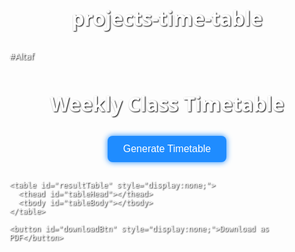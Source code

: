 # projects-time-table
#Altaf
<!DOCTYPE html>
<html lang="en">
<head>
  <meta charset="UTF-8">
  <title>Weekly Timetable</title>
  <script src="https://cdnjs.cloudflare.com/ajax/libs/jspdf/2.5.1/jspdf.umd.min.js"></script>
  <style>
    body {
      font-family: 'Segoe UI', sans-serif;
      margin: 0;
      padding: 20px;
      background-image: url('https://wallpapercave.com/wp/wp3738652.jpg');
      background-size: cover;
      background-attachment: fixed;
      background-position: center;
      color: #fff;
      text-shadow: 1px 1px 2px #000;
    }

    .container {
      background-color: rgba(0, 0, 0, 0.7);
      padding: 30px;
      border-radius: 12px;
      max-width: 1200px;
      margin: auto;
      box-shadow: 0 0 25px rgba(0, 0, 0, 0.9);
    }

    h1 {
      text-align: center;
      margin-bottom: 30px;
      font-size: 2rem;
    }

    .day-section {
      margin-bottom: 20px;
      border-bottom: 2px solid #ccc;
      padding-bottom: 15px;
    }

    .day-section h2 {
      margin-bottom: 10px;
    }

    .slot input {
      padding: 10px;
      border-radius: 6px;
      border: none;
      margin: 5px;
      width: 200px;
    }

    button {
      display: block;
      margin: 30px auto;
      padding: 12px 25px;
      font-size: 1rem;
      background-color: #1f8cff;
      color: white;
      border: none;
      border-radius: 8px;
      cursor: pointer;
      box-shadow: 0 0 10px #1f8cff;
    }

    table {
      width: 100%;
      margin-top: 30px;
      border-collapse: collapse;
      background-color: rgba(255, 255, 255, 0.9);
      color: #000;
    }

    th, td {
      border: 2px solid #444;
      padding: 12px;
      text-align: center;
    }

    th {
      background-color: #1f8cff;
      color: #fff;
    }

    tr:nth-child(even) {
      background-color: #f2f2f2;
    }

    #downloadBtn {
      background-color: #00cc88;
      box-shadow: 0 0 10px #00cc88;
    }
  </style>
</head>
<body>
  <div class="container">
    <h1>Weekly Class Timetable</h1>
    <form id="weekForm">
      <div id="daysContainer"></div>
      <button type="submit">Generate Timetable</button>
    </form>

    <table id="resultTable" style="display:none;">
      <thead id="tableHead"></thead>
      <tbody id="tableBody"></tbody>
    </table>

    <button id="downloadBtn" style="display:none;">Download as PDF</button>
  </div>

  <script>
    const days = ['Monday', 'Tuesday', 'Wednesday', 'Thursday', 'Friday', 'Saturday'];
    const daysContainer = document.getElementById('daysContainer');

    // Create input fields for each day
    days.forEach(day => {
      const dayDiv = document.createElement('div');
      dayDiv.className = 'day-section';
      dayDiv.innerHTML = `<h2>${day}</h2>`;
      for (let i = 1; i <= 6; i++) {
        const slotDiv = document.createElement('div');
        slotDiv.className = 'slot';
        slotDiv.innerHTML = `
          <input type="text" name="${day}_subject${i}" placeholder="Subject ${i}" required>
          <input type="text" name="${day}_time${i}" placeholder="Time ${i}" required>
        `;
        dayDiv.appendChild(slotDiv);
      }
      daysContainer.appendChild(dayDiv);
    });

    const form = document.getElementById('weekForm');
    const table = document.getElementById('resultTable');
    const tableHead = document.getElementById('tableHead');
    const tableBody = document.getElementById('tableBody');
    const downloadBtn = document.getElementById('downloadBtn');

    form.addEventListener('submit', function(e) {
      e.preventDefault();
      tableHead.innerHTML = '';
      tableBody.innerHTML = '';

      // Table header
      const headRow = document.createElement('tr');
      headRow.innerHTML = `<th>Day</th>`;
      for (let i = 1; i <= 6; i++) {
        headRow.innerHTML += `<th>Subject ${i}</th>`;
      }
      tableHead.appendChild(headRow);

      // Table data
      days.forEach(day => {
        const row = document.createElement('tr');
        row.innerHTML = `<td>${day}</td>`;
        for (let i = 1; i <= 6; i++) {
          const subject = form[`${day}_subject${i}`].value || ".";
          const time = form[`${day}_time${i}`].value || ".";
          row.innerHTML += `<td>${subject}<br><small>(${time})</small></td>`;
        }
        tableBody.appendChild(row);
      });

      table.style.display = 'table';
      downloadBtn.style.display = 'block';
      table.scrollIntoView({ behavior: 'smooth' });
    });

    // PDF Download
    downloadBtn.addEventListener('click', () => {
      const { jsPDF } = window.jspdf;
      const doc = new jsPDF('landscape');
      doc.setFontSize(14);
      doc.text("Weekly Class Timetable", 140, 20, { align: 'center' });

      const headers = [["Day", "Subject 1", "Subject 2", "Subject 3", "Subject 4", "Subject 5", "Subject 6"]];
      const data = [];

      days.forEach(day => {
        const row = [day];
        for (let i = 1; i <= 6; i++) {
          const sub = form[`${day}_subject${i}`].value || ".";
          const time = form[`${day}_time${i}`].value || ".";
          row.push(`${sub} (${time})`);
        }
        data.push(row);
      });

      doc.autoTable({
        head: headers,
        body: data,
        startY: 30,
        theme: 'grid',
        styles: { fontSize: 10 },
        headStyles: { fillColor: [31, 140, 255] },
        alternateRowStyles: { fillColor: [245, 245, 245] }
      });

      doc.save("Weekly_Timetable.pdf");
    });
  </script>

  <!-- jsPDF plugin for table rendering -->
  <script src="https://cdnjs.cloudflare.com/ajax/libs/jspdf-autotable/3.5.28/jspdf.plugin.autotable.min.js"></script>
</body>
</html>
